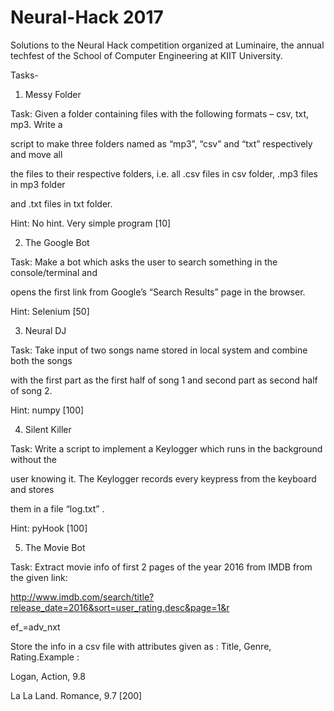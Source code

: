 # Neural-Hack 2017
Solutions to the Neural Hack competition organized at Luminaire, the annual techfest of the School of Computer Engineering at KIIT University.

Tasks- 

1. Messy Folder

Task: Given a folder containing files with the following formats – csv, txt, mp3. Write a

script to make three folders named as “mp3”, “csv” and “txt” respectively and move all

the files to their respective folders, i.e. all .csv files in csv folder, .mp3 files in mp3 folder

and .txt files in txt folder.

Hint: No hint. Very simple program [10]

2. The Google Bot

Task: Make a bot which asks the user to search something in the console/terminal and

opens the first link from Google’s “Search Results” page in the browser.

Hint: Selenium [50]

3. Neural DJ

Task: Take input of two songs name stored in local system and combine both the songs

with the first part as the first half of song 1 and second part as second half of song 2.

Hint: numpy [100]

4. Silent Killer

Task: Write a script to implement a Keylogger which runs in the background without the

user knowing it. The Keylogger records every keypress from the keyboard and stores

them in a file “log.txt” .

Hint: pyHook [100]

5. The Movie Bot

Task: Extract movie info of first 2 pages of the year 2016 from IMDB from the given link:

http://www.imdb.com/search/title?release_date=2016&sort=user_rating,desc&page=1&r

ef_=adv_nxt

Store the info in a csv file with attributes given as : Title, Genre, Rating.Example :

Logan, Action, 9.8

La La Land. Romance, 9.7 [200]
